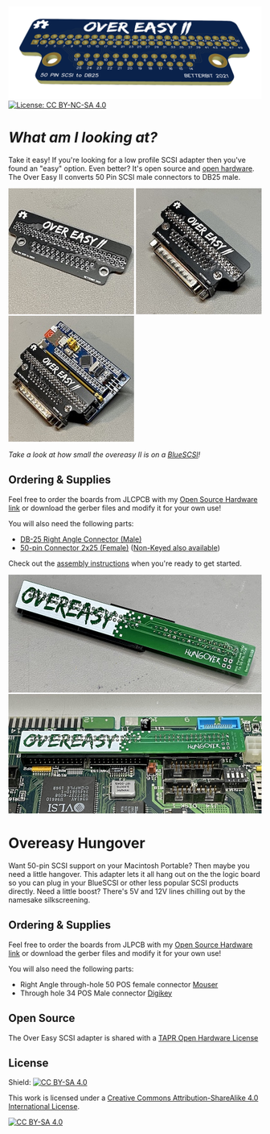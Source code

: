!["Over Easy II" 3D preview](images/overeasyII_banner.png)
[![License: CC BY-NC-SA 4.0](https://licensebuttons.net/l/by-nc-sa/4.0/80x15.png)](https://creativecommons.org/licenses/by-nc-sa/4.0/)

# *What am I looking at?*
Take it easy! If you're looking for a low profile SCSI adapter then you've found an "easy" option. Even better? It's open source and [open hardware](https://oshwlab.com/stephenarsenault/scsi50-to-db25). The Over Easy II converts 50 Pin SCSI male connectors to DB25 male.

![An unpopulated overeasy II Adapter board](images/overeasyII_1.jpg)
![A populated overeasy II Adapter](images/overeasyII_2.jpg)
![An overeasy II Adapter on a BlueSCSI](images/overeasyII_3.jpg)

*Take a look at how small the overeasy II is on a [BlueSCSI](https://github.com/erichelgeson/BlueSCSI)!*

## Ordering & Supplies
Feel free to order the boards from JLCPCB with my [Open Source Hardware link](https://oshwlab.com/stephenarsenault/scsi50-to-db25) or download the gerber files and modify it for your own use!

You will also need the following parts:
* [DB-25 Right Angle Connector (Male)](https://www.mouser.com/ProductDetail/Amphenol-Commercial-Products/L717SDB25P1ACH4F?qs=wLKqLMNa9uK09vZ5aEaCHw%3D%3D)
* [50-pin Connector 2x25 (Female)](https://www.digikey.com/en/products/detail/sullins-connector-solutions/SFH11-PBPC-D25-ST-BK/1990094) ([Non-Keyed also available](https://www.mouser.com/ProductDetail/3M-Electronic-Solutions-Division/929975-01-25-RK?qs=4V84emjyG36i%2FNBH2jFhRw%3D%3D))

Check out the [assembly instructions](Assembly/README.md) when you're ready to get started.

![An Overeasy Hungover for the Macintosh Portable](images/overeasy_hungover_beautyshot1.jpg)
![Installed Overeasy Hungover](images/overeasy_hungover_beautyshot2.jpg)

# Overeasy Hungover
Want 50-pin SCSI support on your Macintosh Portable? Then maybe you need a little hangover. This adapter lets it all hang out on the the logic board so you can plug in your BlueSCSI or other less popular SCSI products directly. Need a little boost? There's 5V and 12V lines chilling out by the namesake silkscreening.

## Ordering & Supplies
Feel free to order the boards from JLPCB with my [Open Source Hardware link](https://oshwlab.com/stephenarsenault/porta-scsi) or download the gerber files and modify it for your own use!

You will also need the following parts:
* Right Angle through-hole 50 POS female connector [Mouser](https://www.mouser.com/ProductDetail/517-30350-5002)
* Through hole 34 POS Male connector [Digikey](https://www.digikey.com/en/products/detail/sullins-connector-solutions/SFH11-PBPC-D17-ST-BK/1990092)

## Open Source
The Over Easy SCSI adapter is shared with a [TAPR Open Hardware License](https://tapr.org/the-tapr-open-hardware-license/)

## License

Shield: [![CC BY-SA 4.0][cc-by-sa-shield]][cc-by-sa]

This work is licensed under a
[Creative Commons Attribution-ShareAlike 4.0 International License][cc-by-sa].

[![CC BY-SA 4.0][cc-by-sa-image]][cc-by-sa]

[cc-by-sa]: http://creativecommons.org/licenses/by-sa/4.0/
[cc-by-sa-image]: https://licensebuttons.net/l/by-sa/4.0/88x31.png
[cc-by-sa-shield]: https://img.shields.io/badge/License-CC%20BY--SA%204.0-lightgrey.svg
